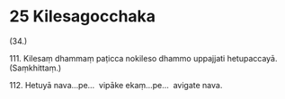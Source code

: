 # 25 Kilesagocchaka

(34.)

111\. Kilesaṃ dhammaṃ paṭicca nokileso dhammo uppajjati hetupaccayā. (Saṃkhittaṃ.)

112\. Hetuyā nava…pe…  vipāke ekaṃ…pe…  avigate nava.
